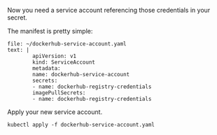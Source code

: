 


Now you need a service account referencing those credentials in your secret. 

The manifest is pretty simple:
```editor:append-lines-to-file
file: ~/dockerhub-service-account.yaml
text: |
        apiVersion: v1
        kind: ServiceAccount
        metadata:
        name: dockerhub-service-account
        secrets:
        - name: dockerhub-registry-credentials
        imagePullSecrets:
        - name: dockerhub-registry-credentials
```

Apply your new service account.
```execute-1
kubectl apply -f dockerhub-service-account.yaml
``` 